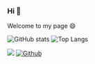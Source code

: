 ### Hi 👋
Welcome to my page 😄

<!--
**anthonyy41/anthonyy41** is a ✨ _special_ ✨ repository because its `README.md` (this file) appears on your GitHub profile.

Here are some ideas to get you started:



- 🔭 I’m currently working on ...
- 🌱 I’m currently learning ...
- 👯 I’m looking to collaborate on ...
- 🤔 I’m looking for help with ...
- 💬 Ask me about ...
- 📫 How to reach me: ...
- 😄 Pronouns: ...
- ⚡ Fun fact: ...
-->

![GitHub stats](https://github-readme-stats.vercel.app/api?username=anthonyy41&show_icons=true&theme=onedark)     ![Top Langs](https://github-readme-stats.vercel.app/api/top-langs/?username=anthonyy41&theme=vue-dark&hide=java)



![](https://visitor-badge.laobi.icu/badge?page_id=anthonyy41.anthonyy41)
[![Github](https://img.shields.io/github/followers/anthonyy41?label=Follow&style=social)](https://github.com/anthonyy41)
